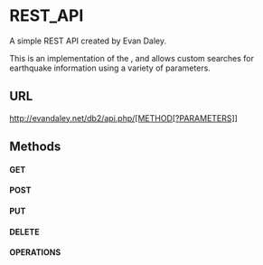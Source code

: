 # REST_API
A simple REST API created by Evan Daley.

This is an implementation of the , and allows custom searches for earthquake information using a variety of parameters. 

## URL 

http://evandaley.net/db2/api.php/[METHOD[?PARAMETERS]]

## Methods

#### GET
#### POST
#### PUT
#### DELETE
#### OPERATIONS

